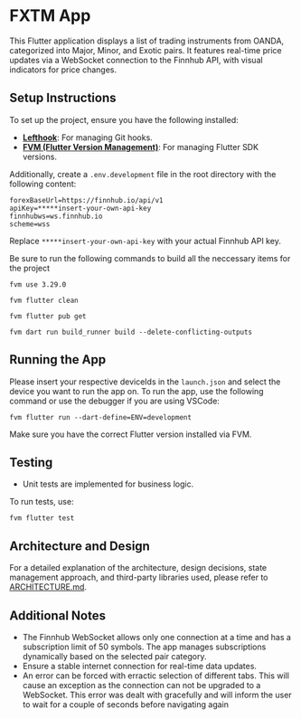 # FXTM App

This Flutter application displays a list of trading instruments from OANDA, categorized into Major, Minor, and Exotic pairs. It features real-time price updates via a WebSocket connection to the Finnhub API, with visual indicators for price changes.

## Setup Instructions

To set up the project, ensure you have the following installed:

- **[Lefthook](https://github.com/evilmartians/lefthook)**: For managing Git hooks.
- **[FVM (Flutter Version Management)](https://fvm.app/)**: For managing Flutter SDK versions.

Additionally, create a `.env.development` file in the root directory with the following content:

```
forexBaseUrl=https://finnhub.io/api/v1
apiKey=*****insert-your-own-api-key
finnhubws=ws.finnhub.io
scheme=wss
```

Replace `*****insert-your-own-api-key` with your actual Finnhub API key.

Be sure to run the following commands to build all the neccessary items for the project

```
fvm use 3.29.0
```
```
fvm flutter clean
```
```
fvm flutter pub get
```
```
fvm dart run build_runner build --delete-conflicting-outputs
```


## Running the App

Please insert your respective deviceIds in the `launch.json` and select the device you want to run the app on. 
To run the app, use the following command or use the debugger if you are using VSCode:

```
fvm flutter run --dart-define=ENV=development
```

Make sure you have the correct Flutter version installed via FVM.

## Testing

- Unit tests are implemented for business logic.

To run tests, use:

```
fvm flutter test
```

## Architecture and Design

For a detailed explanation of the architecture, design decisions, state management approach, and third-party libraries used, please refer to [ARCHITECTURE.md](ARCHITECTURE.md).

## Additional Notes

- The Finnhub WebSocket allows only one connection at a time and has a subscription limit of 50 symbols. The app manages subscriptions dynamically based on the selected pair category.
- Ensure a stable internet connection for real-time data updates.
- An error can be forced with erractic selection of different tabs. This will cause an exception as the connection can not be upgraded to a WebSocket. This error was dealt with gracefully and will inform the user to wait for a couple of seconds before navigating again